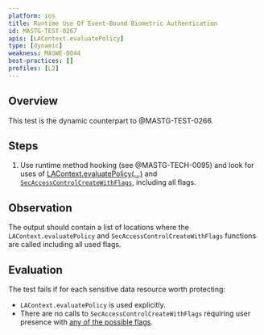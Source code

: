 ```yaml
---
platform: ios
title: Runtime Use Of Event-Bound Biometric Authentication
id: MASTG-TEST-0267
apis: [LAContext.evaluatePolicy]
type: [dynamic]
weakness: MASWE-0044
best-practices: []
profiles: [L2]
---
```


## Overview

This test is the dynamic counterpart to @MASTG-TEST-0266.

## Steps

1. Use runtime method hooking (see @MASTG-TECH-0095) and look for uses of [LAContext.evaluatePolicy(...)](https://developer.apple.com/documentation/localauthentication/lacontext/evaluatepolicy(_:localizedreason:reply:)) and [`SecAccessControlCreateWithFlags`](https://developer.apple.com/documentation/security/secaccesscontrolcreatewithflags(_:_:_:_:)), including all flags.

## Observation

The output should contain a list of locations where the `LAContext.evaluatePolicy` and `SecAccessControlCreateWithFlags` functions are called including all used flags.

## Evaluation

The test fails if for each sensitive data resource worth protecting:

- `LAContext.evaluatePolicy` is used explicitly.
- There are no calls to `SecAccessControlCreateWithFlags` requiring user presence with [any of the possible flags](https://developer.apple.com/documentation/security/secaccesscontrolcreateflags).
